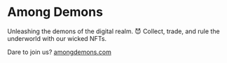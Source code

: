 # Among Demons
Unleashing the demons of the digital realm. 😈 Collect, trade, and rule the underworld with our wicked NFTs.

Dare to join us? [amongdemons.com](https://amongdemons.com/)
